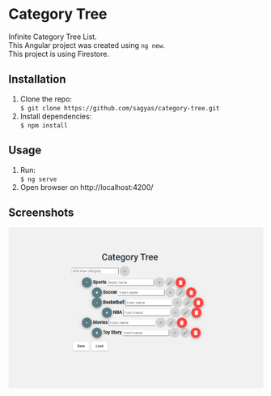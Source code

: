 # Category Tree

Infinite Category Tree List.  
This Angular project was created using `ng new`.  
This project is using Firestore.

## Installation

1. Clone the repo:  
   `$ git clone https://github.com/sagyas/category-tree.git`
2. Install dependencies:  
   `$ npm install`

## Usage

1. Run:  
   `$ ng serve`
2. Open browser on http://localhost:4200/

## Screenshots

![alt text](./assets/category-tree.png 'App')
